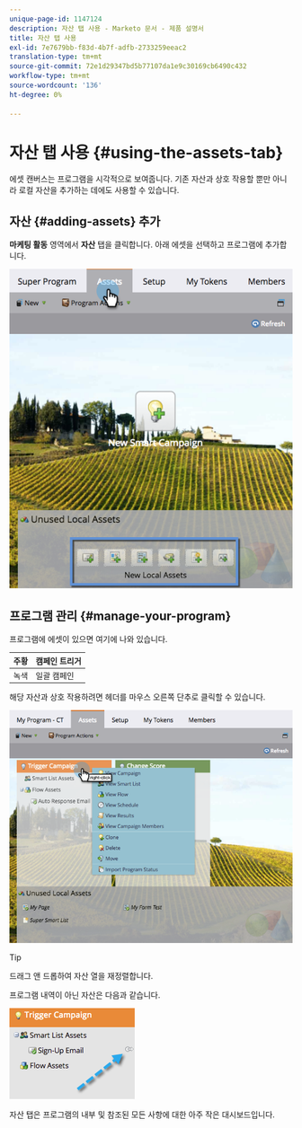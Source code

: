 ```yaml
---
unique-page-id: 1147124
description: 자산 탭 사용 - Marketo 문서 - 제품 설명서
title: 자산 탭 사용
exl-id: 7e7679bb-f83d-4b7f-adfb-2733259eeac2
translation-type: tm+mt
source-git-commit: 72e1d29347bd5b77107da1e9c30169cb6490c432
workflow-type: tm+mt
source-wordcount: '136'
ht-degree: 0%

---
```


# 자산 탭 사용 {#using-the-assets-tab}

에셋 캔버스는 프로그램을 시각적으로 보여줍니다. 기존 자산과 상호 작용할 뿐만 아니라 로컬 자산을 추가하는 데에도 사용할 수 있습니다.

## 자산 {#adding-assets} 추가

**마케팅 활동** 영역에서 **자산** 탭을 클릭합니다. 아래 에셋을 선택하고 프로그램에 추가합니다.

![](assets/programassets.png)

## 프로그램 관리 {#manage-your-program}

프로그램에 에셋이 있으면 여기에 나와 있습니다.

| 주황 | 캠페인 트리거 |
|---|---|
| 녹색 | 일괄 캠페인 |

해당 자산과 상호 작용하려면 헤더를 마우스 오른쪽 단추로 클릭할 수 있습니다.

![](assets/assetsprefilled.png)

>[!TIP]
>
>드래그 앤 드롭하여 자산 열을 재정렬합니다.

프로그램 내역이 아닌 자산은 다음과 같습니다.

![](assets/image2014-9-18-16-3a30-3a33.png)

자산 탭은 프로그램의 내부 및 참조된 모든 사항에 대한 아주 작은 대시보드입니다.
